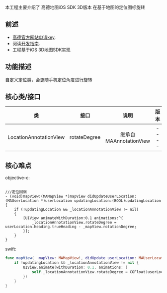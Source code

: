 本工程主要介绍了 高德地图iOS SDK 3D版本 在基于地图的定位图标旋转
## 前述 ##

- [高德官方网站申请key](http://id.amap.com/?ref=http%3A%2F%2Fapi.amap.com%2Fkey%2F).
- 阅读[开发指南](http://lbs.amap.com/api/ios-sdk/summary/).
- 工程基于iOS 3D地图SDK实现

## 功能描述 ##
自定义定位类，会更随手机定位角度进行旋转

## 核心类/接口 ##
| 类    | 接口  | 说明   | 版本  |
| -----|:-----:|:-----:|:-----:|
| LocationAnnotationView	| rotateDegree | 继承自MAAnnotationView | ---- |

## 核心难点 ##

objective-c:

``` objc

///定位回调
- (void)mapView:(MAMapView *)mapView didUpdateUserLocation:(MAUserLocation *)userLocation updatingLocation:(BOOL)updatingLocation
{
    if (!updatingLocation && _locationAnnotationView != nil)
    {
        [UIView animateWithDuration:0.1 animations:^{
            _locationAnnotationView.rotateDegree = userLocation.heading.trueHeading - _mapView.rotationDegree;
        }];
    }
}
```

swift:

``` swift
func mapView(_ mapView: MAMapView!, didUpdate userLocation: MAUserLocation!, updatingLocation: Bool) {
    if !updatingLocation && _locationAnnotationView != nil {
        UIView.animate(withDuration: 0.1, animations: { 
            self._locationAnnotationView.rotateDegree = CGFloat(userLocation.heading.trueHeading) - mapView.rotationDegree
        })
    }
}

```
